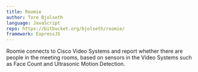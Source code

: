 ```yaml
---
title: Roomie
author: Tore Bjolseth
language: JavaScript
repo: https://bitbucket.org/bjolseth/roomie/
framework: ExpressJS
---
```


Roomie connects to Cisco Video Systems and report whether there are people in the meeting rooms, based on sensors in the Video Systems such as Face Count and Ultrasonic Motion Detection.
